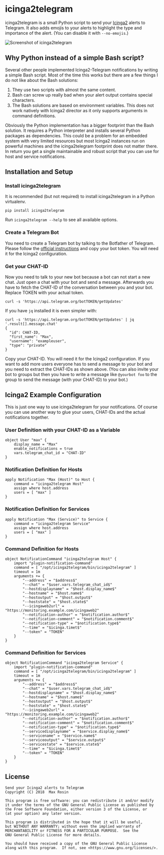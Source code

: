 # icinga2telegram

icinga2telegram is a small Python script to send your [Icinga2](https://icinga.com) alerts to
Telegram. It also adds emojis to your alerts to highlight the type and importance of the alert.
(You can disable it with `--no-emojis`.)

![Screenshot of icinga2telegram](screenshot.png)

## Why Python instead of a simple Bash script?
Several other people implemented Icinga2-Telegram notifications by writing a simple Bash
script. Most of the time this works but there are a few things I do not like about the
Bash solutions:

1. They use two scripts with almost the same content.
2. Bash can screw up really bad when your alert output contains special characters.
3. The Bash solutions are based on environment variables. This does not work natively with
Icinga2 director as it only supports arguments in command definitions.

Obviously the Python implementation has a bigger footprint than the Bash solution. It
requires a Python interpreter and installs several Python packages as dependencies. This
could be a problem for an embedded system with very limited resources but most Icinga2
instances run on powerful machines and the icinga2telegram footprint does not matter there.
In return you get a single maintainable and robust script that you can use for host and
service notifications.

## Installation and Setup

### Install icinga2telegram
It is recommended (but not required) to install icinga2telegram in a Python virtualenv.
```
pip install icinga2telegram
````

Run `icinga2telegram --help` to see all available options.

### Create a Telegram Bot
You need to create a Telegram bot by talking to the Botfather of Telegram. Please follow
the [official instructions](https://core.telegram.org/bots#creating-a-new-bot) and
copy your bot token. You will need it for the Icinga2 configuration.

### Get your CHAT-ID
Now you need to talk to your new bot because a bot can not start a new chat. Just open a
chat with your bot and send a message. Afterwards you have to fetch the CHAT-ID of
the conversation between you and your bot. Replace TOKEN with your actual token.

```
curl -s 'https://api.telegram.org/botTOKEN/getUpdates'
```

If you have `jq` installed it is even simpler with:
```
curl -s 'https://api.telegram.org/botTOKEN/getUpdates' | jq '.result[].message.chat'
{
  "id": CHAT-ID,
  "first_name": "Max",
  "username": "exampleuser",
  "type": "private"
}
```

Copy your CHAT-ID. You will need it for the Icinga2 configuration.
If you want to add more users everyone has to send a message to your bot and you need to
extract the CHAT-IDs as shown above.
(You can also invite your bot to groups but then you have to write a message like `@yourbot foo`
to the group to send the message (with your CHAT-ID) to your bot.)


## Icinga2 Example Configuration

This is just one way to use icinga2telegram for your notifications. Of course you can use another
way to glue your users, CHAT-IDs and the actual notifications together.

### User Definition with your CHAT-ID as a Variable
```
object User "max" {
    display_name = "Max"
    enable_notifications = true
    vars.telegram_chat_id = "CHAT-ID"
}
```

### Notification Definition for Hosts
```
apply Notification "Max (Host)" to Host {
    command = "icinga2telegram Host"
    assign where host.address
    users = [ "max" ]
}
```

### Notification Definition for Services
```
apply Notification "Max (Service)" to Service {
    command = "icinga2telegram Service"
    assign where host.address
    users = [ "max" ]
}

```

### Command Definition for Hosts
```
object NotificationCommand "icinga2telegram Host" {
    import "plugin-notification-command"
    command = [ "/opt/icinga2telegram/bin/icinga2telegram" ]
    timeout = 1m
    arguments += {
        "--address" = "$address$"
        "--chat" = "$user.vars.telegram_chat_id$"
        "--hostdisplayname" = "$host.display_name$"
        "--hostname" = "$host.name$"
        "--hostoutput" = "$host.output$"
        "--hoststate" = "$host.state$"
        "--icingaweb2url" = "https://monitoring.example.com/icingaweb2"
        "--notification-author" = "$notification.author$"
        "--notification-comment" = "$notification.comment$"
        "--notification-type" = "$notification.type$"
        "--time" = "$icinga.timet$"
        "--token" = "TOKEN"
    }
}
```

### Command Definition for Services
```
object NotificationCommand "icinga2telegram Service" {
    import "plugin-notification-command"
    command = [ "/opt/icinga2telegram/bin/icinga2telegram" ]
    timeout = 1m
    arguments += {
        "--address" = "$address$"
        "--chat" = "$user.vars.telegram_chat_id$"
        "--hostdisplayname" = "$host.display_name$"
        "--hostname" = "$host.name$"
        "--hostoutput" = "$host.output$"
        "--hoststate" = "$host.state$"
        "--icingaweb2url" = "https://monitoring.example.com/icingaweb2"
        "--notification-author" = "$notification.author$"
        "--notification-comment" = "$notification.comment$"
        "--notification-type" = "$notification.type$"
        "--servicedisplayname" = "$service.display_name$"
        "--servicename" = "$service.name$"
        "--serviceoutput" = "$service.output$"
        "--servicestate" = "$service.state$"
        "--time" = "$icinga.timet$"
        "--token" = "TOKEN"
    }
}
```

## License
```
Send your Icinga2 alerts to Telegram
Copyright (C) 2018  Max Rosin

This program is free software: you can redistribute it and/or modify
it under the terms of the GNU General Public License as published by
the Free Software Foundation, either version 3 of the License, or
(at your option) any later version.

This program is distributed in the hope that it will be useful,
but WITHOUT ANY WARRANTY; without even the implied warranty of
MERCHANTABILITY or FITNESS FOR A PARTICULAR PURPOSE.  See the
GNU General Public License for more details.

You should have received a copy of the GNU General Public License
along with this program.  If not, see <https://www.gnu.org/licenses/>.
```
